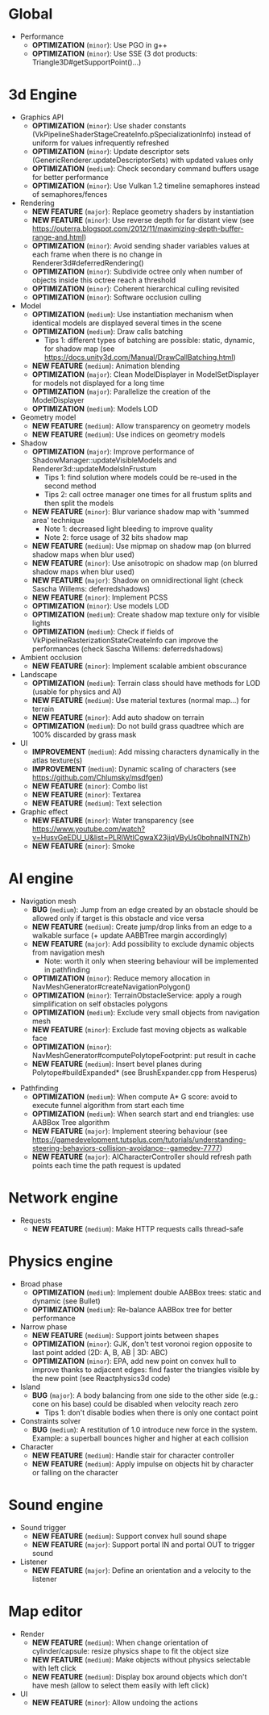 # Global
* Performance
  * **OPTIMIZATION** (`minor`): Use PGO in g++
  * **OPTIMIZATION** (`minor`): Use SSE (3 dot products: Triangle3D<T>#getSupportPoint()...)

# 3d Engine
* Graphics API
  * **OPTIMIZATION** (`minor`): Use shader constants (VkPipelineShaderStageCreateInfo.pSpecializationInfo) instead of uniform for values infrequently refreshed
  * **OPTIMIZATION** (`minor`): Update descriptor sets (GenericRenderer.updateDescriptorSets) with updated values only
  * **OPTIMIZATION** (`medium`): Check secondary command buffers usage for better performance
  * **OPTIMIZATION** (`minor`): Use Vulkan 1.2 timeline semaphores instead of semaphores/fences
* Rendering
  * **NEW FEATURE** (`major`): Replace geometry shaders by instantiation
  * **NEW FEATURE** (`minor`): Use reverse depth for far distant view (see <https://outerra.blogspot.com/2012/11/maximizing-depth-buffer-range-and.html>)
  * **OPTIMIZATION** (`minor`): Avoid sending shader variables values at each frame when there is no change in Renderer3d#deferredRendering()
  * **OPTIMIZATION** (`minor`): Subdivide octree only when number of objects inside this octree reach a threshold
  * **OPTIMIZATION** (`minor`): Coherent hierarchical culling revisited
  * **OPTIMIZATION** (`minor`): Software occlusion culling
* Model
  * **OPTIMIZATION** (`medium`): Use instantiation mechanism when identical models are displayed several times in the scene
  * **OPTIMIZATION** (`medium`): Draw calls batching
    * Tips 1: different types of batching are possible: static, dynamic, for shadow map (see <https://docs.unity3d.com/Manual/DrawCallBatching.html>)
  * **NEW FEATURE** (`medium`): Animation blending
  * **OPTIMIZATION** (`major`): Clean ModelDisplayer in ModelSetDisplayer for models not displayed for a long time
  * **OPTIMIZATION** (`major`): Parallelize the creation of the ModelDisplayer
  * **OPTIMIZATION** (`medium`): Models LOD
* Geometry model 
  * **NEW FEATURE** (`medium`): Allow transparency on geometry models
  * **NEW FEATURE** (`medium`): Use indices on geometry models
* Shadow
  * **OPTIMIZATION** (`major`): Improve performance of ShadowManager::updateVisibleModels and Renderer3d::updateModelsInFrustum
    * Tips 1: find solution where models could be re-used in the second method
    * Tips 2: call octree manager one times for all frustum splits and then split the models
  * **NEW FEATURE** (`minor`): Blur variance shadow map with 'summed area' technique
    * Note 1: decreased light bleeding to improve quality
    * Note 2: force usage of 32 bits shadow map
  * **NEW FEATURE** (`medium`): Use mipmap on shadow map (on blurred shadow maps when blur used)
  * **NEW FEATURE** (`minor`): Use anisotropic on shadow map (on blurred shadow maps when blur used)
  * **NEW FEATURE** (`major`): Shadow on omnidirectional light (check Sascha Willems: deferredshadows)
  * **NEW FEATURE** (`minor`): Implement PCSS
  * **OPTIMIZATION** (`minor`): Use models LOD
  * **OPTIMIZATION** (`medium`): Create shadow map texture only for visible lights
  * **OPTIMIZATION** (`medium`): Check if fields of VkPipelineRasterizationStateCreateInfo can improve the performances (check Sascha Willems: deferredshadows)
* Ambient occlusion
  * **NEW FEATURE** (`minor`): Implement scalable ambient obscurance
* Landscape
  * **OPTIMIZATION** (`medium`): Terrain class should have methods for LOD (usable for physics and AI)
  * **NEW FEATURE** (`medium`): Use material textures (normal map...) for terrain
  * **NEW FEATURE** (`minor`): Add auto shadow on terrain
  * **OPTIMIZATION** (`medium`): Do not build grass quadtree which are 100% discarded by grass mask
* UI
  * **IMPROVEMENT** (`medium`): Add missing characters dynamically in the atlas texture(s)
  * **IMPROVEMENT** (`medium`): Dynamic scaling of characters (see <https://github.com/Chlumsky/msdfgen>)
  * **NEW FEATURE** (`minor`): Combo list
  * **NEW FEATURE** (`minor`): Textarea
  * **NEW FEATURE** (`medium`): Text selection
* Graphic effect
  * **NEW FEATURE** (`minor`): Water transparency (see <https://www.youtube.com/watch?v=HusvGeEDU_U&list=PLRIWtICgwaX23jiqVByUs0bqhnalNTNZh>)
  * **NEW FEATURE** (`minor`): Smoke

# AI engine
* Navigation mesh
  * **BUG** (`medium`): Jump from an edge created by an obstacle should be allowed only if target is this obstacle and vice versa
  * **NEW FEATURE** (`medium`): Create jump/drop links from an edge to a walkable surface (+ update AABBTree margin accordingly)
  * **NEW FEATURE** (`major`): Add possibility to exclude dynamic objects from navigation mesh
    * Note: worth it only when steering behaviour will be implemented in pathfinding
  * **OPTIMIZATION** (`minor`): Reduce memory allocation in NavMeshGenerator#createNavigationPolygon()
  * **OPTIMIZATION** (`minor`): TerrainObstacleService: apply a rough simplification on self obstacles polygons
  * **OPTIMIZATION** (`medium`): Exclude very small objects from navigation mesh
  * **NEW FEATURE** (`minor`): Exclude fast moving objects as walkable face
  * **OPTIMIZATION** (`minor`): NavMeshGenerator#computePolytopeFootprint: put result in cache
  * **NEW FEATURE** (`medium`): Insert bevel planes during Polytope#buildExpanded* (see BrushExpander.cpp from Hesperus)
- Pathfinding
  * **OPTIMIZATION** (`medium`): When compute A* G score: avoid to execute funnel algorithm from start each time
  * **OPTIMIZATION** (`medium`): When search start and end triangles: use AABBox Tree algorithm
  * **NEW FEATURE** (`major`): Implement steering behaviour (see <https://gamedevelopment.tutsplus.com/tutorials/understanding-steering-behaviors-collision-avoidance--gamedev-7777>)
  * **NEW FEATURE** (`major`): AICharacterController should refresh path points each time the path request is updated 

# Network engine
* Requests
  * **NEW FEATURE** (`medium`): Make HTTP requests calls thread-safe

# Physics engine
* Broad phase
  * **OPTIMIZATION** (`medium`): Implement double AABBox trees: static and dynamic (see Bullet)
  * **OPTIMIZATION** (`medium`): Re-balance AABBox tree for better performance
* Narrow phase
  * **NEW FEATURE** (`medium`): Support joints between shapes
  * **OPTIMIZATION** (`minor`): GJK, don't test voronoi region opposite to last point added (2D: A, B, AB | 3D: ABC)
  * **OPTIMIZATION** (`minor`): EPA, add new point on convex hull to improve thanks to adjacent edges: find faster the triangles visible by the new point (see Reactphysics3d code)
* Island
  * **BUG** (`major`): A body balancing from one side to the other side (e.g.: cone on his base) could be disabled when velocity reach zero
    * Tips 1: don't disable bodies when there is only one contact point
* Constraints solver
  * **BUG** (`medium`): A restitution of 1.0 introduce new force in the system. Example: a superball bounces higher and higher at each collision
* Character
  * **NEW FEATURE** (`medium`): Handle stair for character controller
  * **NEW FEATURE** (`medium`): Apply impulse on objects hit by character or falling on the character

# Sound engine
* Sound trigger
  * **NEW FEATURE** (`medium`): Support convex hull sound shape
  * **NEW FEATURE** (`major`): Support portal IN and portal OUT to trigger sound
* Listener    
  * **NEW FEATURE** (`major`): Define an orientation and a velocity to the listener

# Map editor
* Render
  * **NEW FEATURE** (`medium`): When change orientation of cylinder/capsule: resize physics shape to fit the object size
  * **NEW FEATURE** (`medium`): Make objects without physics selectable with left click
  * **NEW FEATURE** (`medium`): Display box around objects which don't have mesh (allow to select them easily with left click)
* UI
  * **NEW FEATURE** (`minor`): Allow undoing the actions
